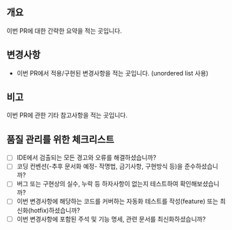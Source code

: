 ## 개요
이번 PR에 대한 간략한 요약을 적는 곳입니다.

## 변경사항
 * 이번 PR에서 적용/구현된 변경사항을 적는 곳입니다. (unordered list 사용)
 
## 비고
이번 PR에 관한 기타 참고사항을 적는 곳입니다.

## 품질 관리를 위한 체크리스트
 - [ ] IDE에서 검출되는 모든 경고와 오류를 해결하셨습니까?
 - [ ] 코딩 컨벤션(-추후 문서화 예정- 작명법, 금기사항, 구현방식 등)을 준수하셨습니까?
 - [ ] 버그 또는 구현상의 실수, 누락 등 하자사항이 없는지 테스트하여 확인해보셨습니까?
 - [ ] 이번 변경사항에 해당하는 코드를 커버하는 자동화 테스트를 작성(feature) 또는 최신화(hotfix)하셨습니까?
 - [ ] 이번 변경사항에 포함된 주석 및 기능 명세, 관련 문서를 최신화하셨습니까?
